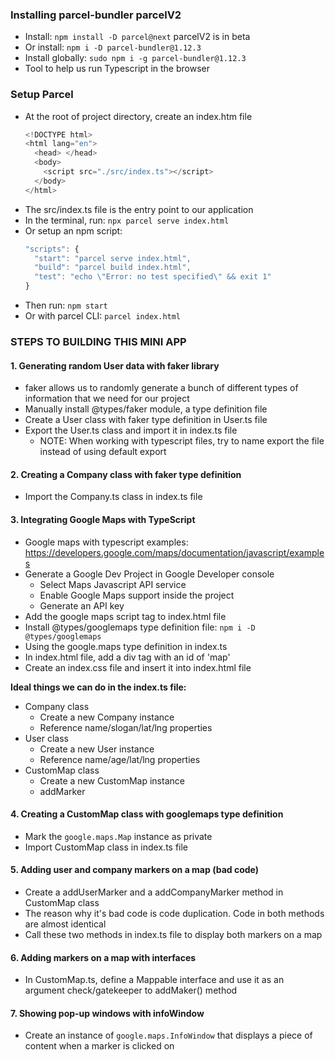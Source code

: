 ### Installing parcel-bundler parcelV2
- Install: `npm install -D parcel@next` parcelV2 is in beta
- Or install: `npm i -D parcel-bundler@1.12.3`
- Install globally: `sudo npm i -g parcel-bundler@1.12.3`
- Tool to help us run Typescript in the browser

### Setup Parcel
- At the root of project directory, create an index.htm file
  ```js
  <!DOCTYPE html>
  <html lang="en">
    <head> </head>
    <body>
      <script src="./src/index.ts"></script>
    </body>
  </html>
  ```
- The src/index.ts file is the entry point to our application
- In the terminal, run: `npx parcel serve index.html`
- Or setup an npm script:
  ```js
  "scripts": {
    "start": "parcel serve index.html",
    "build": "parcel build index.html",
    "test": "echo \"Error: no test specified\" && exit 1"
  }
  ```
- Then run: `npm start`
- Or with parcel CLI: `parcel index.html`


### STEPS TO BUILDING THIS MINI APP

#### 1. Generating random User data with faker library
- faker allows us to randomly generate a bunch of different types of information that we need for our project
- Manually install @types/faker module, a type definition file
- Create a User class with faker type definition in User.ts file
- Export the User.ts class and import it in index.ts file
  - NOTE: When working with typescript files, try to name export the file instead of using default export

#### 2. Creating a Company class with faker type definition
- Import the Company.ts class in index.ts file

#### 3. Integrating Google Maps with TypeScript
- Google maps with typescript examples: https://developers.google.com/maps/documentation/javascript/examples
- Generate a Google Dev Project in Google Developer console
  - Select Maps Javascript API service
  - Enable Google Maps support inside the project
  - Generate an API key
- Add the google maps script tag to index.html file
- Install @types/googlemaps type definition file: `npm i -D @types/googlemaps`
- Using the google.maps type definition in index.ts
- In index.html file, add a div tag with an id of 'map'
- Create an index.css file and insert it into index.html file

**Ideal things we can do in the index.ts file:**
- Company class
  - Create a new Company instance
  - Reference name/slogan/lat/lng properties
- User class
  - Create a new User instance
  - Reference name/age/lat/lng properties
- CustomMap class
  - Create a new CustomMap instance
  - addMarker

#### 4. Creating a CustomMap class with googlemaps type definition
- Mark the `google.maps.Map` instance as private
- Import CustomMap class in index.ts file

#### 5. Adding user and company markers on a map (bad code)
- Create a addUserMarker and a addCompanyMarker method in CustomMap class
- The reason why it's bad code is code duplication. Code in both methods are almost identical
- Call these two methods in index.ts file to display both markers on a map

#### 6. Adding markers on a map with interfaces
- In CustomMap.ts, define a Mappable interface and use it as an argument check/gatekeeper to addMaker() method

#### 7. Showing pop-up windows with infoWindow
- Create an instance of `google.maps.InfoWindow` that displays a piece of content when a marker is clicked on